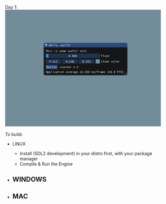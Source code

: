 Day 1:<br>
![GitHub Logo](/images/day1.png)


To build:

- LINUX
  - Install (SDL2 development) in your distro first, with your package manager
  - Compile & Run the Engine
	
- WINDOWS
  -

- MAC
  -

